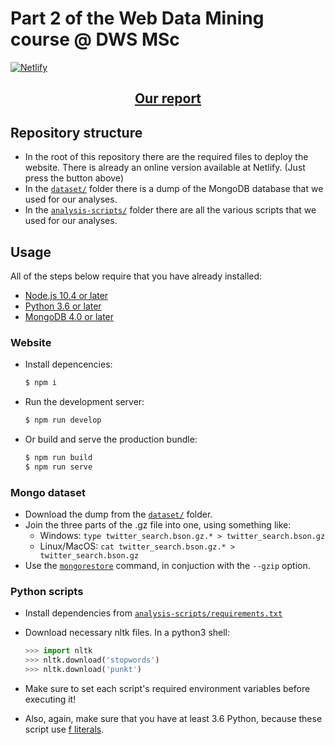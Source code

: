 # Part 2 of the Web Data Mining course @ DWS MSc

[![Netlify](https://api.netlify.com/api/v1/badges/d2a44cad-ed48-404e-b976-cdfbe125a320/deploy-status)](https://twitter-analysis.netlify.com)

<h2 align="center"><a href="./report.pdf" download>Our report</a></h2>

## Repository structure

- In the root of this repository there are the required files to deploy the website. There is already an online version available at Netlify. (Just press the button above)
- In the [`dataset/`](./dataset) folder there is a dump of the MongoDB database that we used for our analyses.
- In the [`analysis-scripts/`](./analysis-scripts) folder there are all the various scripts that we used for our analyses.

## Usage

All of the steps below require that you have already installed:

- [Node.js 10.4 or later](https://nodejs.org/en/)
- [Python 3.6 or later](https://www.python.org/)
- [MongoDB 4.0 or later](https://www.mongodb.com)

### Website

- Install depencencies:

  ```sh
  $ npm i
  ```

- Run the development server:

  ```sh
  $ npm run develop
  ```

- Or build and serve the production bundle:

  ```sh
  $ npm run build
  $ npm run serve
  ```

### Mongo dataset

- Download the dump from the [`dataset/`](./dataset) folder.
- Join the three parts of the .gz file into one, using something like:
  - Windows: `type twitter_search.bson.gz.* > twitter_search.bson.gz`
  - Linux/MacOS: `cat twitter_search.bson.gz.* > twitter_search.bson.gz`
- Use the [`mongorestore`](https://docs.mongodb.com/manual/reference/program/mongorestore/) command, in conjuction with the `--gzip` option.

### Python scripts

- Install dependencies from [`analysis-scripts/requirements.txt`](./analysis-scripts/requirements.txt)
- Download necessary nltk files. In a python3 shell:

  ```python
  >>> import nltk
  >>> nltk.download('stopwords')
  >>> nltk.download('punkt')
  ```

- Make sure to set each script's required environment variables before executing it!
- Also, again, make sure that you have at least 3.6 Python, because these script use [f literals](https://www.python.org/dev/peps/pep-0498/).
